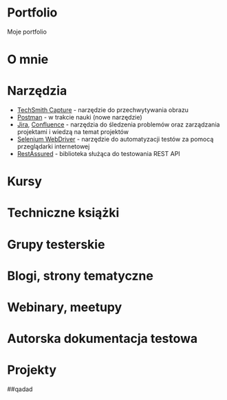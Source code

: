 # Portfolio
Moje portfolio

# O mnie

# Narzędzia
* [TechSmith Capture](https://www.techsmith.com/jing-tool.html) - narzędzie do przechwytywania obrazu
* [Postman](https://www.postman.com/) - w trakcie nauki (nowe narzędzie)
* [Jira](https://www.atlassian.com/software/jira), [Confluence](https://www.atlassian.com/pl/software/confluence) - narzędzia do śledzenia problemów oraz zarządzania projektami i wiedzą na temat projektów
* [Selenium WebDriver](https://www.selenium.dev/) - narzędzie do automatyzacji testów za pomocą przeglądarki internetowej
* [RestAssured](https://rest-assured.io/) - biblioteka służąca do testowania REST API
# Kursy

# Techniczne książki

# Grupy testerskie

# Blogi, strony tematyczne

# Webinary, meetupy

# Autorska dokumentacja testowa

# Projekty
##qadad
